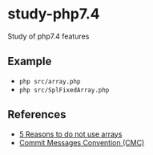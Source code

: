 # study-php7.4
Study of php7.4 features

## Example
- `php src/array.php`
- `php src/SplFixedArray.php`

## References
- [5 Reasons to do not use arrays](https://imasters.com.br/back-end/5-bons-motivos-para-nao-usar-arrays-no-php-7-4)
- [Commit Messages Convention (CMC)](https://github.com/devbrotherhood/cmc)